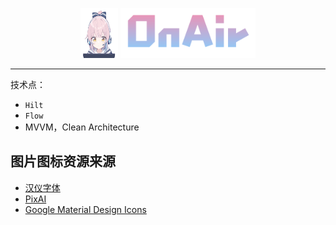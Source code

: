 <div align="center" style="padding-top: 30px">
    <img src="./docs/app_icon.svg" alt="应用图标" width="60" height="80" >
    <img src="./docs/title_image.svg" alt="OnAir" height="80px">
</div>

---

技术点：
* `Hilt`
* `Flow`
* MVVM，Clean Architecture

<div align="center">

</div>

## 图片图标资源来源

* [汉仪字体](https://www.hanyi.com.cn/home)
* [PixAI](https://pixai.art/)
* [Google Material Design Icons](https://fonts.google.com/icons)